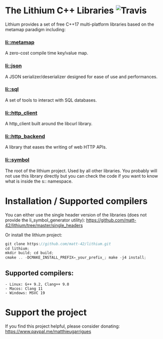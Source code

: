 The Lithium C++ Libraries ![Travis](https://travis-ci.com/matt-42/lithium.svg?branch=master)
========================

Lithium provides a set of free C++17 multi-platform libraries based on the metamap paradigm including:

### [li::metamap](https://github.com/matt-42/lithium/tree/master/libraries/metamap)

A zero-cost compile time key/value map.

### [li::json](https://github.com/matt-42/lithium/tree/master/libraries/json)

A JSON serializer/deserializer designed for
ease of use and performances.

### [li::sql](https://github.com/matt-42/lithium/tree/master/libraries/sql)

A set of tools to interact with SQL databases.

### [li::http_client](https://github.com/matt-42/lithium/tree/master/libraries/http_client)

A http_client built around the libcurl library.

### [li::http_backend](https://github.com/matt-42/lithium/tree/master/libraries/http_backend)

A library that eases the writing of web HTTP APIs.

### [li::symbol](https://github.com/matt-42/lithium/tree/master/libraries/symbol)

The root of the lithium project. Used by all other libraries.
You probably will not use this library directly but
you can check the code if you want to know what is inside the s:: namespace.


# Installation / Supported compilers


You can either use the single header version of the libraries (does not provide the li_symbol_generator utility):
https://github.com/matt-42/lithium/tree/master/single_headers

Or install the lithium project:

```c++
git clone https://github.com/matt-42/lithium.git
cd lithium;
mkdir build; cd build;
cmake .. -DCMAKE_INSTALL_PREFIX=_your_prefix_; make -j4 install;
```

## Supported compilers:
    - Linux: G++ 9.2, Clang++ 9.0
    - Macos: Clang 11
    - Windows: MSVC 19

# Support the project

If you find this project helpful, please consider donating:
https://www.paypal.me/matthieugarrigues
